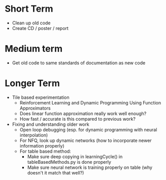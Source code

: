 # Short Term
* Clean up old code
* Create CD / poster / report

# Medium term
* Get old code to same standards of documentation as new code  

# Longer Term
* Tile based experimentation
  * Reinforcement Learning and Dynamic Programming Using Function Approximators
  * Does linear function approximation really work well enough?
  * How fast / accurate is this compared to previous work?
* Fixing and understanding older work
  * Open loop debugging (esp. for dynamic programming with neural interpolation)
  * For NFQ, look up dynamic networks (how to incorporate newer information properly)
  * For table based method:
    * Make sure deep copying in learningCycle() in tableBasedMethods.py is done properly
    * Make sure neural network is training properly on table (why doesn't it match that well?)